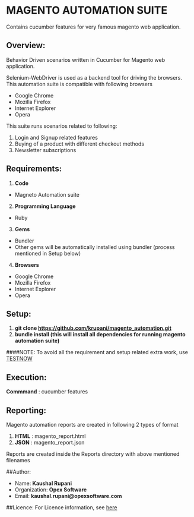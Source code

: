 # MAGENTO AUTOMATION SUITE
Contains cucumber features for very famous magento web application.

## Overview:

Behavior Driven scenarios written in Cucumber for Magento web application.

Selenium-WebDriver is used as a backend tool for driving the browsers. This automation suite is compatible with following browsers
* Google Chrome
* Mozilla Firefox
* Internet Explorer
* Opera

This suite runs scenarios related to following:

1. Login and Signup related features
2. Buying of a product with different checkout methods
3. Newsletter subscriptions

## Requirements:

1. __Code__
  * Magneto Automation suite
2. __Programming Language__
  * Ruby
3. __Gems__
  * Bundler
  * Other gems will be automatically installed using bundler (process mentioned in Setup below)
4. __Browsers__
  * Google Chrome
  * Mozilla Firefox
  * Internet Explorer
  * Opera

## Setup:

1. __git clone https://github.com/krupani/magento_automation.git__
2. __bundle install (this will install all dependencies for running magento automation suite)__

####NOTE: To avoid all the requirement and setup related extra work, use [TESTNOW](https://opexsoftware.com/testnow)

## Execution:

__Commmand__ : cucumber features

## Reporting:
Magento automation reports are created in following 2 types of format

1. __HTML__ : magento_report.html
2. __JSON__ : magento_report.json

Reports are created inside the Reports directory with above mentioned filenames

##Author:

* Name: __Kaushal Rupani__
* Organization: __Opex Software__
* Email: __kaushal.rupani@opexsoftware.com__

##Licence:
For Licence information, see [here](https://github.com/opexsw/testnowrubyexample/blob/master/LICENSE.txt)
